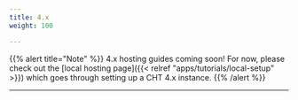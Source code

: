 ```yaml
---
title: 4.x
weight: 100

---
```


{{% alert title="Note" %}} 4.x hosting guides coming soon!  For now, please check out the [local hosting page]({{< relref "apps/tutorials/local-setup" >}}) which goes through setting up a CHT 4.x instance. {{% /alert %}}

----
